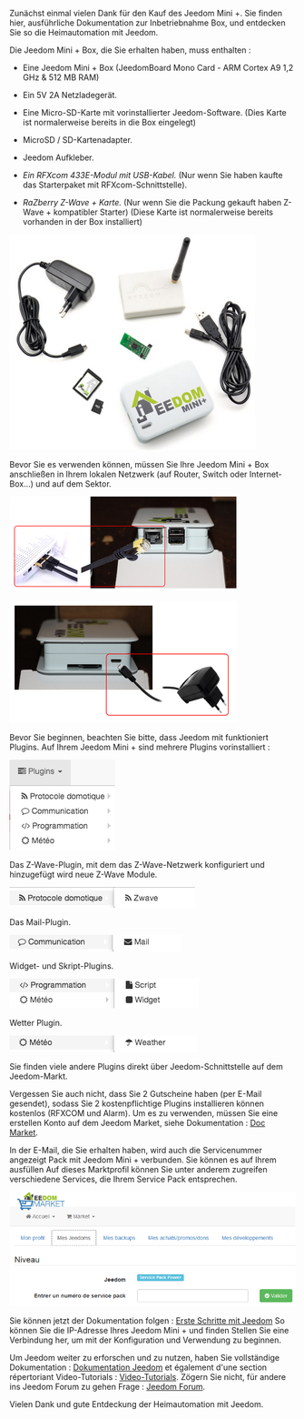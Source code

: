 Zunächst einmal vielen Dank für den Kauf des Jeedom Mini +. Sie finden hier,
ausführliche Dokumentation zur Inbetriebnahme
Box, und entdecken Sie so die Heimautomation mit Jeedom.

Die Jeedom Mini + Box, die Sie erhalten haben, muss enthalten :

-   Eine Jeedom Mini + Box (JeedomBoard Mono Card - ARM Cortex A9 1,2 GHz
    & 512 MB RAM)

-   Ein 5V 2A Netzladegerät.

-   Eine Micro-SD-Karte mit vorinstallierter Jeedom-Software. (Dies
    Karte ist normalerweise bereits in die Box eingelegt)

-   MicroSD / SD-Kartenadapter.

-   Jeedom Aufkleber.

-   *Ein RFXcom 433E-Modul mit USB-Kabel.* (Nur wenn Sie haben
    kaufte das Starterpaket mit RFXcom-Schnittstelle).

-   *RaZberry Z-Wave + Karte.* (Nur wenn Sie die Packung gekauft haben
    Z-Wave + kompatibler Starter) (Diese Karte ist normalerweise bereits vorhanden
    in der Box installiert)

![mini.demarrage01](images/mini.demarrage01.png)

Bevor Sie es verwenden können, müssen Sie Ihre Jeedom Mini + Box anschließen
in Ihrem lokalen Netzwerk (auf Router, Switch oder Internet-Box…) und
auf dem Sektor.

![mini.demarrage02](images/mini.demarrage02.png)

![mini.demarrage03](images/mini.demarrage03.png)

Bevor Sie beginnen, beachten Sie bitte, dass Jeedom mit funktioniert
Plugins. Auf Ihrem Jeedom Mini + sind mehrere Plugins vorinstalliert :

![mini.demarrage04](images/mini.demarrage04.png)

Das Z-Wave-Plugin, mit dem das Z-Wave-Netzwerk konfiguriert und hinzugefügt wird
neue Z-Wave Module.

![mini.demarrage05](images/mini.demarrage05.png)

Das Mail-Plugin.

![mini.demarrage06](images/mini.demarrage06.png)

Widget- und Skript-Plugins.

![mini.demarrage07](images/mini.demarrage07.png)

Wetter Plugin.

![mini.demarrage08](images/mini.demarrage08.png)

Sie finden viele andere Plugins direkt über
Jeedom-Schnittstelle auf dem Jeedom-Markt.

Vergessen Sie auch nicht, dass Sie 2 Gutscheine haben
(per E-Mail gesendet), sodass Sie 2 kostenpflichtige Plugins installieren können
kostenlos (RFXCOM und Alarm). Um es zu verwenden, müssen Sie eine erstellen
Konto auf dem Jeedom Market, siehe Dokumentation : [Doc
Market](https://doc.jeedom.com/de_DE/premiers-pas/index).

In der E-Mail, die Sie erhalten haben, wird auch die Servicenummer angezeigt
Pack mit Jeedom Mini + verbunden. Sie können es auf Ihrem ausfüllen
Auf dieses Marktprofil können Sie unter anderem zugreifen
verschiedene Services, die Ihrem Service Pack entsprechen.

![mini.demarrage09](images/mini.demarrage09.png)

Sie können jetzt der Dokumentation folgen : [Erste Schritte mit
Jeedom](https://doc.jeedom.com/de_DE/premiers-pas/index)
So können Sie die IP-Adresse Ihres Jeedom Mini + und finden
Stellen Sie eine Verbindung her, um mit der Konfiguration und Verwendung zu beginnen.

Um Jeedom weiter zu erforschen und zu nutzen, haben Sie
vollständige Dokumentation : [Dokumentation
Jeedom](https://jeedom.fr/doc) et également d'une section répertoriant
Video-Tutorials : [Video-Tutorials](https://doc.jeedom.com/de_DE/presentation/index#tocAnchor-1-3).
Zögern Sie nicht, für andere ins Jeedom Forum zu gehen
Frage : [Jeedom Forum](https://www.jeedom.com/forum/).

Vielen Dank und gute Entdeckung der Heimautomation mit Jeedom.
